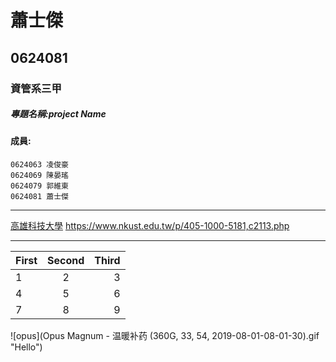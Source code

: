 # 蕭士傑
## 0624081
### 資管系三甲
##### 專題名稱:project Name
#### 成員:
```
0624063 凌俊豪
0624069 陳晏瑤
0624079 郭維東
0624081 蕭士傑
```
***

[高雄科技大學](https://www.nkust.edu.tw/p/405-1000-5181,c2113.php)
<https://www.nkust.edu.tw/p/405-1000-5181,c2113.php>

***
| First | Second | Third |
|:------|:------:|------:|
| 1 | 2 | 3 |
| 4 | 5 | 6 |
| 7 | 8 | 9 |

![opus](Opus Magnum - 温暖补药 (360G, 33, 54, 2019-08-01-08-01-30).gif "Hello")
